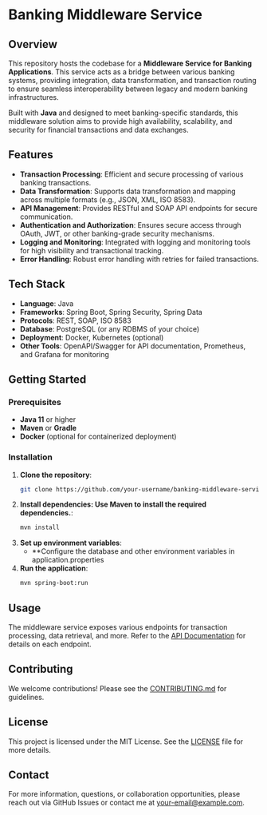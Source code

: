 # Banking Middleware Service

## Overview
This repository hosts the codebase for a **Middleware Service for Banking Applications**. This service acts as a bridge between various banking systems, providing integration, data transformation, and transaction routing to ensure seamless interoperability between legacy and modern banking infrastructures.

Built with **Java** and designed to meet banking-specific standards, this middleware solution aims to provide high availability, scalability, and security for financial transactions and data exchanges.

## Features
- **Transaction Processing**: Efficient and secure processing of various banking transactions.
- **Data Transformation**: Supports data transformation and mapping across multiple formats (e.g., JSON, XML, ISO 8583).
- **API Management**: Provides RESTful and SOAP API endpoints for secure communication.
- **Authentication and Authorization**: Ensures secure access through OAuth, JWT, or other banking-grade security mechanisms.
- **Logging and Monitoring**: Integrated with logging and monitoring tools for high visibility and transactional tracking.
- **Error Handling**: Robust error handling with retries for failed transactions.

## Tech Stack
- **Language**: Java
- **Frameworks**: Spring Boot, Spring Security, Spring Data
- **Protocols**: REST, SOAP, ISO 8583
- **Database**: PostgreSQL (or any RDBMS of your choice)
- **Deployment**: Docker, Kubernetes (optional)
- **Other Tools**: OpenAPI/Swagger for API documentation, Prometheus, and Grafana for monitoring

## Getting Started

### Prerequisites
- **Java 11** or higher
- **Maven** or **Gradle**
- **Docker** (optional for containerized deployment)

### Installation

1. **Clone the repository**:
   ```bash
   git clone https://github.com/your-username/banking-middleware-service.git
   ```
2. **Install dependencies: Use Maven to install the required dependencies.**:
   ```bash
   mvn install
   ```
3. **Set up environment variables**:
   - **Configure the database and other environment variables in application.properties
4. **Run the application**:
   ```bash
   mvn spring-boot:run
   ```


## Usage
The middleware service exposes various endpoints for transaction processing, data retrieval, and more. Refer to the [API Documentation](./docs/api-documentation.md) for details on each endpoint.

## Contributing
We welcome contributions! Please see the [CONTRIBUTING.md](./CONTRIBUTING.md) for guidelines.

## License
This project is licensed under the MIT License. See the [LICENSE](./LICENSE) file for more details.

## Contact
For more information, questions, or collaboration opportunities, please reach out via GitHub Issues or contact me at [your-email@example.com](mailto:your-email@example.com).

